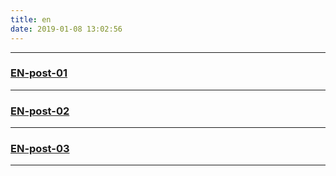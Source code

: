```yaml
---
title: en
date: 2019-01-08 13:02:56
---
```


***
### [EN-post-01](/2019/01/08/EN-post-1/ "")

***
### [EN-post-02](/2019/01/08/EN-post-2/ "")

***
### [EN-post-03](/2019/01/08/EN-post-3/ "")

***

